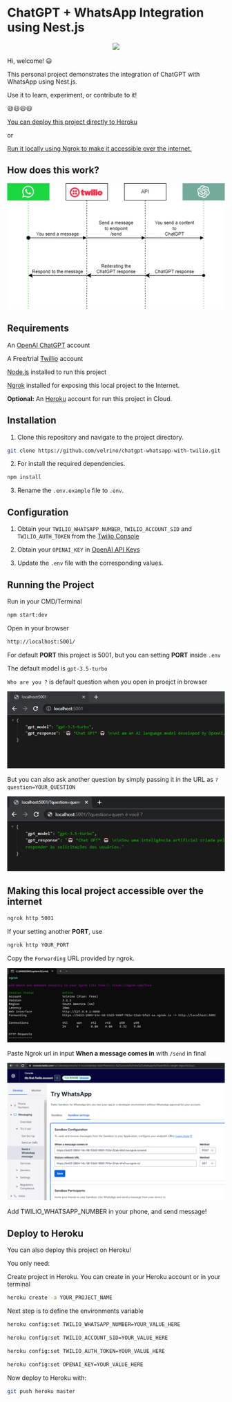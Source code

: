 
# ChatGPT + WhatsApp Integration using Nest.js

<p align="center">
  <img src="/documentation/video.gif" height="700"/>
</p>

Hi, welcome! 😃

This personal project demonstrates the integration of ChatGPT with WhatsApp using Nest.js.

Use it to learn, experiment, or contribute to it! 

😃😃😃😃

[You can deploy this project directly to Heroku](#heroku) 

or

[Run it locally using Ngrok to make it accessible over the internet.](#local)


## How does this work?

<p align="center">
  <img src="/documentation/images/ChatGPT + WhatsApp Integration using Nest.js.jpg"/>
</p>

## Requirements

An [OpenAI ChatGPT](https://chat.openai.com/chat) account

A Free/trial [Twillio](https://console.twilio.com/us1/develop/sms/try-it-out/whatsapp-learn) account

[Node.js](https://nodejs.org/) installed to run this project
  
[Ngrok](https://ngrok.com/download) installed for exposing this local project to the Internet.

**Optional:** An [Heroku](https://www.heroku.com/) account for run this project in Cloud.

<a id="local"></a>
## Installation

1.  Clone this repository and navigate to the project directory.

```bash
git clone https://github.com/velrino/chatgpt-whatsapp-with-twilio.git
```

2. For install the required dependencies.
```bash
npm install
```

3.  Rename the `.env.example` file to `.env`.


## Configuration

1. Obtain your `TWILIO_WHATSAPP_NUMBER`, `TWILIO_ACCOUNT_SID` and `TWILIO_AUTH_TOKEN` from the [Twilio Console](https://console.twilio.com/us1/develop/sms/try-it-out/whatsapp-learn)

2. Obtain your `OPENAI_KEY` in [OpenAI API Keys](https://platform.openai.com/account/api-keys)

3. Update the `.env` file with the corresponding values.

## Running the Project

Run in your CMD/Terminal
```bash
npm start:dev
```

Open in your browser
```bash
http://localhost:5001/
```

For default **PORT** this project is 5001, but you can setting **PORT** inside `.env`

The default model is ``gpt-3.5-turbo``

 ``Who are you ?`` is default question when you open in proejct in browser

<p align="center">
  <img src="/documentation/images/running-localhost.png" />
</p>

But you can also ask another question by simply passing it in the URL as `?question=YOUR_QUESTION`

<p align="center">
  <img src="/documentation/images/running-localhost-2.png" />
</p>

## Making this local project accessible over the internet
```bash
ngrok http 5001
```

If your setting another **PORT**, use

```bash
ngrok http YOUR_PORT
```

Copy the `Forwarding` URL provided by ngrok.

<p align="center">
  <img src="/documentation/images/running-ngrok.png" />
</p>

Paste Ngrok url in input **When a message comes in** with `/send` in final

<p align="center">
  <img src="/documentation/images/settting-twilio-ngrok.png" />
</p>

Add TWILIO_WHATSAPP_NUMBER in your phone, and send message!

<a id="heroku"></a>
## Deploy to Heroku

You can also deploy this project on Heroku!

You only need:

Create project in Heroku. You can create in your Heroku account or in your terminal
```bash
heroku create -a YOUR_PROJECT_NAME
```

Next step is to define the environments variable

```bash
heroku config:set TWILIO_WHATSAPP_NUMBER=YOUR_VALUE_HERE
```

```bash
heroku config:set TWILIO_ACCOUNT_SID=YOUR_VALUE_HERE
```

```bash
heroku config:set TWILIO_AUTH_TOKEN=YOUR_VALUE_HERE
```
```bash
heroku config:set OPENAI_KEY=YOUR_VALUE_HERE
```

Now deploy to Heroku with:

```bash
git push heroku master
```